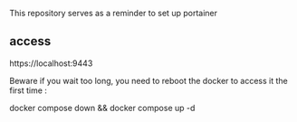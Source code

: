 This repository serves as a reminder to set up portainer

## access

https://localhost:9443

Beware if you wait too long, you need to reboot the docker to access it the first time :

docker compose down && docker compose up -d
